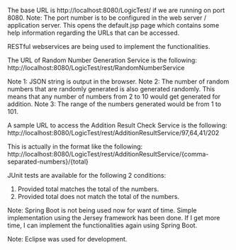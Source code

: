 The base URL is http://localhost:8080/LogicTest/ if we are running on port 8080. 
Note: The port number is to be configured in the web server / application server.
This opens the default.jsp page which contains some help information regarding the URLs that can be accessed.

RESTful webservices are being used to implement the functionalities.

The URL of Random Number Generation Service is the following:
http://localhost:8080/LogicTest/rest/RandomNumberService

Note 1: JSON string is output in the browser.
Note 2: The number of random numbers that are randomly generated is also generated randomly.
This means that any number of numbers from 2 to 10 would get generated for addition. 
Note 3: The range of the numbers generated would be from 1 to 101.

A sample URL to access the Addition Result Check Service is the following:
http://localhost:8080/LogicTest/rest/AdditionResultService/97,64,41/202

This is actually in the format like the following:
http://localhost:8080/LogicTest/rest/AdditionResultService/{comma-separated-numbers}/{total}


JUnit tests are available for the following 2 conditions:
1) Provided total matches the total of the numbers.
2) Provided total does not match the total of the numbers.

Note: Spring Boot is not being used now for want of time.
Simple implementation using the Jersey framework has been done.
If I get more time, I can implement the functionalities again using Spring Boot.

Note: Eclipse was used for development.
